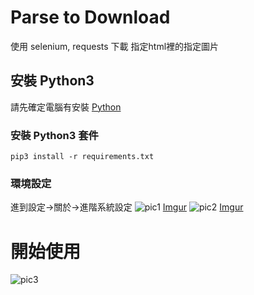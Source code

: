 # Parse to Download

使用 selenium, requests 下載 指定html裡的指定圖片

## 安裝 Python3

請先確定電腦有安裝 [Python](https://www.python.org/)

### 安裝 Python3 套件

```
pip3 install -r requirements.txt
```

### 環境設定

進到設定->關於->進階系統設定
![pic1](https://imgur.com/gallery/2twaeXz)
[Imgur](https://imgur.com/gallery/2twaeXz)
![pic2](https://imgur.com/gallery/oMREnhD)
[Imgur](https://imgur.com/gallery/oMREnhD)


# 開始使用
![pic3](https://imgur.com/gallery/1TmL4EL)